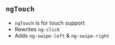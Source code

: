 ##  `ngTouch`

*    `ngTouch` is for touch support
*    Rewrites `ng-click`
*    Adds `ng-swipe-left` & `ng-swipe-right`
